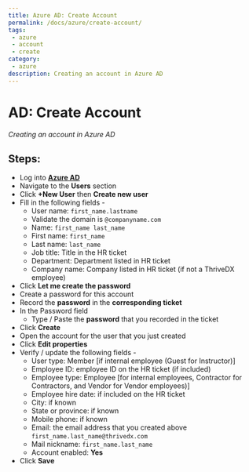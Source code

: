 ```yaml
---
title: Azure AD: Create Account
permalink: /docs/azure/create-account/
tags: 
 - azure
 - account
 - create
category:
 - azure
description: Creating an account in Azure AD  
---
```


# AD: Create Account  

_Creating an account in Azure AD_  

## Steps:  
  * Log into [**Azure AD**](https://portal.azure.com/)
  * Navigate to the **Users** section
  * Click **+New User** then **Create new user**
  * Fill in the following fields - 
    * User name: `first_name.lastname`
    * Validate the domain is `@companyname.com`
    * Name: `first_name last_name`
    * First name: `first_name`
    * Last name: `last_name`
    * Job title: Title in the HR ticket
    * Department: Department listed in HR ticket
    * Company name: Company listed in HR ticket (if not a ThriveDX employee)
  * Click **Let me create the password**
  * Create a password for this account
  * Record the **password** in the **corresponding ticket**
  * In the Password field
    * Type / Paste the **password** that you recorded in the ticket
  * Click **Create**
  * Open the account for the user that you just created
  * Click **Edit properties**
  * Verify / update the following fields - 
    * User type: Member [if internal employee (Guest for Instructor)]
    * Employee ID: employee ID on the HR ticket (if included)
    * Employee type: Employee [for internal employees, Contractor for Contractors, and Vendor for Vendor employees)] 
    * Employee hire date: if included on the HR ticket
    * City: if known
    * State or province: if known
    * Mobile phone: if known
    * Email: the email address that you created above `first_name.last_name@thrivedx.com`
    * Mail nickname: `first_name.last_name`
    * Account enabled: **Yes** 
  * Click **Save**
  
  
  
